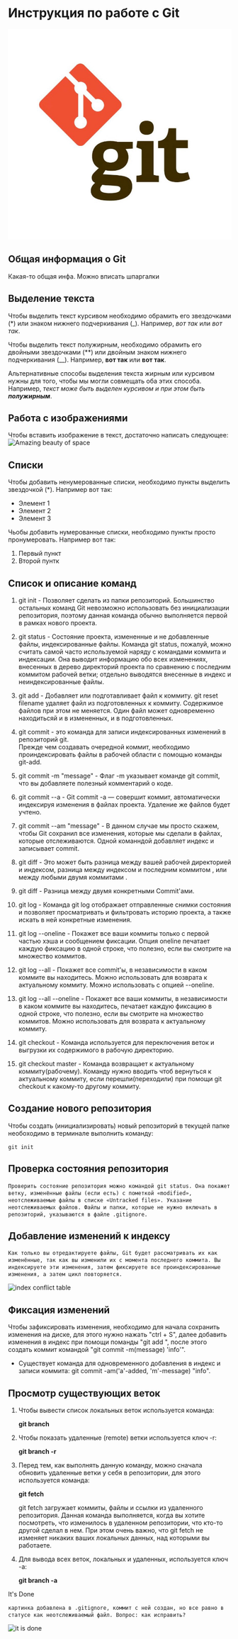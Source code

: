 # **Инструкция по работе с Git**

![Git logo](gitlogo.jpeg)

## Общая информация о Git

Какая-то общая инфа.
Можно вписать шпаргалки

## Выделение текста

Чтобы выделить текст курсивом необходимо обрамить его звездочками (*) или знаком нижнего подчеркивания (_). Например, *вот так* или _вот так_.

Чтобы выделить текст полужирным, необходимо обрамить его двойными звездочками (**) или двойным знаком нижнего подчеркивания (__). Например, **вот так** или __вот так__. 

Альтернативные способы выделения текста жирным или курсивом нужны для того, чтобы мы могли совмещать оба этих способа. Например, _текст може быть выделен курсивом и при этом быть **полужирным**_.

## Работа с изображениями

Чтобы вставить изображение в текст, достаточно написать следующее: 
![Amazing beauty of space](galaxy-nebula-stars.jpeg)

## Списки

Чтобы добавить ненумерованные списки, необходимо пункты выделить звездочкой (*). Например вот так:
 * Элемент 1
 * Элемент 2
 * Элемент 3

 Чьобы добавить нумерованные списки, необходимо пункты просто пронумеровать. Например вот так:
 1. Первый пункт
 2. Второй пунтк

## Список и описание команд 

1. git init - Позволяет сделать из папки репозиторий. Большинство остальных команд Git невозможно использовать без инициализации репозитория, поэтому данная команда обычно выполняется первой в рамках нового проекта.

2. git status - Состояние проекта, измененные и не добавленные файлы, индексированные файлы.
Команда git status, пожалуй, можно считать самой часто используемой наряду с
командами коммита и индексации. Она выводит информацию обо всех изменениях,
внесенных в дерево директорий проекта по сравнению с последним коммитом рабочей
ветки; отдельно выводятся внесенные в индекс и неиндексированные
файлы.

3. git add <filename> - Добавляет или подготавливает файл к коммиту. git reset filename удаляет файл из подготовленных к коммиту. Содержимое файлов при этом не меняется. Один файл может одновременно находитьсяй и в измененных, и в подготовленных.

4.  git commit - это команда для записи индексированных изменений в репозиторий git.   
Прежде чем создавать очередной коммит, необходимо проиндексировать файлы в рабочей области с помощью команды git-add.

5. git commit -m "message" - Флаг -m указывает команде git commit, что вы добавляете полезный комментарий о коде.

6. git commit --a - Git commit -a — совершит коммит, автоматически индексируя изменения в файлах проекта. Удаление же файлов будет учтено.

7. git commit --am "message" - В данном случае мы просто скажем, чтобы Git сохранил все изменения, которые мы сделали в файлах, которые отслеживаются. Одной команндой добавляет индекс и записывает commit.

8. git diff - Это может быть разница между вашей рабочей директорией и индексом, разница между индексом и последним коммитом , или между любыми двумя коммитами .

9. git diff <hash1> <hash2> - Разница между двумя конкретными Commit'ами.

10. git log - Команда git log отображает отправленные снимки состояния и позволяет просматривать и фильтровать историю проекта, а также искать в ней конкретные изменения.

11. git log --oneline - Покажет все ваши коммиты только с первой частью хэша и сообщением фиксации. Опция oneline печатает каждую фиксацию в одной строке, что полезно, если вы смотрите на множество коммитов.

12. git log --all - Покажет все commit'ы, в независимости в каком коммите вы находитесь. Можно использовать для возврата к актуальному коммиту. Можно использовать с опцией --oneline.

13. git log --all --oneline - Покажет все ваши коммиты, в независимости в каком коммите вы находитесь, печатает каждую фиксацию в одной строке, что полезно, если вы смотрите на множество коммитов. Можно использовать для возврата к актуальному коммиту.

14. git checkout <hash> - Команда используется для переключения веток и выгрузки их содержимого в рабочую директорию.

15. git checkout master - Команда возвращает к актуальному коммиту(рабочему). Команду нужно вводить чтоб вернуться к актуальному коммиту, если перешли(переходили) при помощи git checkout <hash> к какому-то другому коммиту.

## Создание нового репозитория

Чтобы создать (инициализировать) новый репозиторий в текущей папке необоходимо в терминале выполнить команду:

    git init

## Проверка состояния репозитория

    Проверить состояние репозитория можно командой git status. Она покажет ветку, изменённые файлы (если есть) с пометкой «modified», неотслеживаемые файлы в списке «Untracked files». Указание неотслеживаемых файлов. Файлы и папки, которые не нужно включать в репозиторий, указываются в файле .gitignore.

## Добавление изменений к индексу

    Как только вы отредактируете файлы, Git будет рассматривать их как изменённые, так как вы изменили их с момента последнего коммита. Вы индексируете эти изменения, затем фиксируете все проиндексированные изменения, а затем цикл повторяется.

![index conflict table](lifecycle.jpeg)

## Фиксация изменений

Чтобы зафиксировать изменения, необходимо для начала сохранить изменения на диске, для этого нужно нажать "ctrl + S", далее добавить изменения в индекс при помощи поманды "git add <namefile>", после этого создать коммит командой "git commit -m(message) 'info'".
* Существует команда для одновременного добавления в индекс и записи коммита: git commit -am('a'-added, 'm'-message) "info".

## Просмотр существующих веток

1. Чтобы вывести список локальных веток используется команда: 
    
    __git branch__

2. Чтобы показать удаленные (remote) ветки используется ключ -r: 

    __git branch -r__

3. Перед тем, как выполнять данную команду, можно сначала обновить удаленные ветки у себя в репозитории, для этого используется команда:

    __git fetch__

    git fetch загружает коммиты, файлы и ссылки из удаленного репозитория. Данная команда выполняется, когда вы хотите посмотреть, что изменилось в удаленном репозитории, что кто-то другой сделал в нем. При этом очень важно, что git fetch не изменяет никаких ваших локальных данных, над которыми вы работаете.

4. Для вывода всех веток, локальных и удаленных, используется ключ -a:

    __git branch -a__

It's Done

    картинка добавлена в .gitignore, коммит с ней создан, но все равно в статусе как неотслеживаемый файл. Вопрос: как исправить?

![it is done](minerva.jpg)


